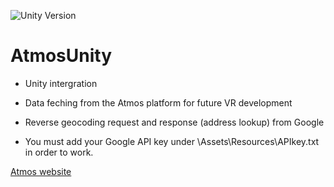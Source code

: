 ![Unity Version](https://img.shields.io/badge/Unity-5.5-brightgreen.svg)
# AtmosUnity
- Unity intergration 
- Data feching from the Atmos platform for future VR development
- Reverse geocoding request and response (address lookup) from Google

- You must add your Google API key under \Assets\Resources\APIkey.txt in order to work.

[Atmos website](http://myweather.mobi/)
